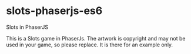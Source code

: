 # slots-phaserjs-es6
Slots in PhaserJS

This is a Slots game in PhaserJs.  The artwork is copyright and may not be used in your game, so please replace.  It is there for an example only.

